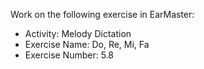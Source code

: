 Work on the following exercise in EarMaster:
- Activity: Melody Dictation
- Exercise Name: Do, Re, Mi, Fa
- Exercise Number: 5.8
